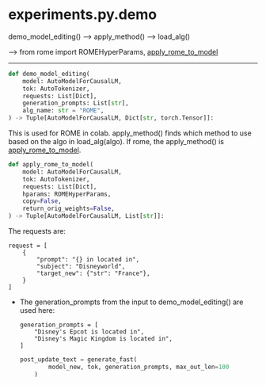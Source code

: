 # experiments.py.demo

demo_model_editing() —> apply_method() —> load_alg() 

—> from rome import ROMEHyperParams, [apply_rome_to_model](rome%204d51c63203334d548af5595c8a8cff1d.md)

---

```python
def demo_model_editing(
    model: AutoModelForCausalLM,
    tok: AutoTokenizer,
    requests: List[Dict],
    generation_prompts: List[str],
    alg_name: str = "ROME",
) -> Tuple[AutoModelForCausalLM, Dict[str, torch.Tensor]]:
```

This is used for ROME in colab. apply_method() finds which method to use based on the algo in load_alg(algo). If rome, the apply_method() is [apply_rome_to_model](rome%204d51c63203334d548af5595c8a8cff1d.md). 

```python
def apply_rome_to_model(
    model: AutoModelForCausalLM,
    tok: AutoTokenizer,
    requests: List[Dict],
    hparams: ROMEHyperParams,
    copy=False,
    return_orig_weights=False,
) -> Tuple[AutoModelForCausalLM, List[str]]:
```

The requests are:

```
request = [
    {
        "prompt": "{} in located in",
        "subject": "Disneyworld",
        "target_new": {"str": "France"},
    }
]
```

- The generation_prompts from the input to demo_model_editing() are used here:
    
    ```
    generation_prompts = [
        "Disney's Epcot is located in",
        "Disney's Magic Kingdom is located in",
    ]
    ```
    
    ```python
    post_update_text = generate_fast(
            model_new, tok, generation_prompts, max_out_len=100
        )
    ```